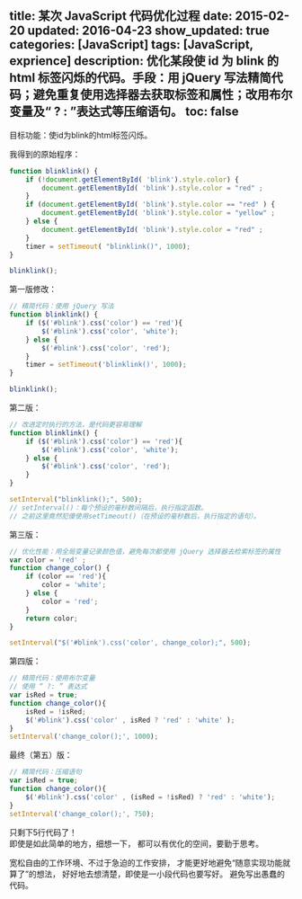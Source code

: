 title: 某次 JavaScript 代码优化过程
date: 2015-02-20
updated: 2016-04-23
show_updated: true
categories: [JavaScript]
tags: [JavaScript, exprience]
description: 优化某段使 id 为 blink 的 html 标签闪烁的代码。手段：用 jQuery 写法精简代码；避免重复使用选择器去获取标签和属性；改用布尔变量及“ ? &#58; ”表达式等压缩语句。
toc: false
---
目标功能：使id为blink的html标签闪烁。


我得到的原始程序：
```javascript
function blinklink() {
    if (!document.getElementById( 'blink').style.color) {
        document.getElementById( 'blink').style.color = "red" ;
    }
    if (document.getElementById( 'blink').style.color == "red" ) {
        document.getElementById( 'blink').style.color = "yellow" ;
    } else {
        document.getElementById( 'blink').style.color = "red" ;
    }
    timer = setTimeout( "blinklink()", 1000);
}

blinklink();
```


第一版修改：
```javascript
// 精简代码：使用 jQuery 写法
function blinklink() {
    if ($('#blink').css('color') == 'red'){
        $('#blink').css('color', 'white');
    } else {
        $('#blink').css('color', 'red');
    }
    timer = setTimeout('blinklink()', 1000);
}

blinklink();
```


第二版：
```javascript
// 改进定时执行的方法，是代码更容易理解
function blinklink() {
    if ($('#blink').css('color') == 'red'){
        $('#blink').css('color', 'white');
    } else {
        $('#blink').css('color', 'red');
    }
}

setInterval("blinklink();", 500);
// setInterval()：每个预设的毫秒数间隔后，执行指定函数。
// 之前这里竟然犯傻使用setTimeout()（在预设的毫秒数后，执行指定的语句）。
```


第三版：
```javascript
// 优化性能：用全局变量记录颜色值，避免每次都使用 jQuery 选择器去检索标签的属性
var color = 'red' ;
function change_color() {
    if (color == 'red'){
        color = 'white';
    } else {
        color = 'red';
    }
    return color;
}

setInterval("$('#blink').css('color', change_color);", 500);
```


第四版：
```javascript
// 精简代码：使用布尔变量
// 使用 “ ?: ” 表达式
var isRed = true;
function change_color(){
    isRed = !isRed;
    $('#blink').css('color' , isRed ? 'red' : 'white' );
}
setInterval('change_color();', 1000);
```


最终（第五）版：
```javascript
// 精简代码：压缩语句
var isRed = true;
function change_color(){
    $('#blink').css('color' , (isRed = !isRed) ? 'red' : 'white');
}
setInterval('change_color();', 750);
```

只剩下5行代码了！<br/>
即使是如此简单的地方，细想一下，
都可以有优化的空间，要勤于思考。

宽松自由的工作环境、不过于急迫的工作安排，
才能更好地避免“随意实现功能就算了”的想法，
好好地去想清楚，即使是一小段代码也要写好。
避免写出愚蠢的代码。
